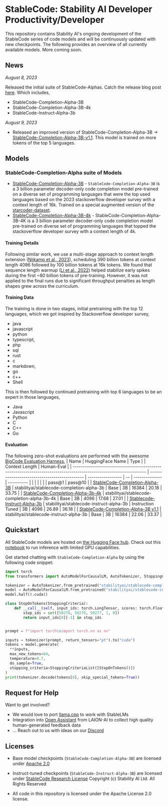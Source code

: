 # StableCode: Stability AI Developer Productivity/Developer


This repository contains Stability AI's ongoing development of the StableCode series of code models and will be continuously updated with new checkpoints. The following provides an overview of all currently available models. More coming soon.

## News


*August 8, 2023*

Released the initial suite of StableCode-Alphas. Catch the release blog post [here](https://stability.ai/blog/stablecode-llm-generative-ai-coding). Which includes,
- StableCode-Completion-Alpha-3B
- StableCode-Completion-Alpha-3B-4k
- StableCode-Instruct-Alpha-3b

*August 9, 2023*
- Released an improved version of StableCode-Completion-Alpha-3B -> [StableCode-Completion-Alpha-3B-v1.1](stabilityai/stablecode-completion-alpha-3b). This model is trained on more tokens of the top 5 languages.

## Models

### StableCode-Completion-Alpha suite of Models

-  [StableCode-Completion-Alpha-3B](https://huggingface.co/stabilityai/stablecode-completion-alpha-3b) - `StableCode-Completion-Alpha-3B` is a 3 billion parameter decoder-only code completion model pre-trained on a diverse set of programming languages that were the top used languages based on the 2023 stackoverflow developer survey with a context length of 16k. Trained on a special augmented version of the [starcoder-dataset](https://huggingface.co/datasets/bigcode/starcoderdata/viewer/bigcode--starcoderdata/train?row=0).
- [StableCode-Completion-Alpha-3B-4k](https://huggingface.co/stabilityai/stablecode-completion-alpha-3b-4k) -  StableCode-Completion-Alpha-3B-4K is a 3 billion parameter decoder-only code completion model pre-trained on diverse set of programming languages that topped the stackoverflow developer survey with a context length of 4k.



#### Training Details

Following similar work, we use a multi-stage approach to context length extension ([Nijkamp et al., 2023](https://blog.salesforceairesearch.com/xgen/)), scheduling 390 billion tokens at context length 4096 followed by 100 billion tokens at 16k tokens. We found that sequence length warmup ([Li et al., 2022](https://arxiv.org/abs/2108.06084)) helped stabilize early spikes during the first ~80 billion tokens of pre-training. However, it was not applied to the final runs due to significant throughput penalties as length shapes grew across the curriculum.

#### Training Data
The training is done in two stages, initial pretraining with the top 12 languages, which we got inspired by Stackoverflow developer survey,
- java
- javascript
- python
- typescript,
- php
- sql
- rust
- c
- markdown,
- go
- c++
- Shell
  
This is then followed by continued pretraining with top 6 languages to be an expert in those languages,
- Java
- Javascript
- Python
- C
- C++
- Go
#### Evaluation

The following zero-shot evaluations are performed with the awesome [BigCode Evaluation Harness](https://github.com/bigcode-project/bigcode-evaluation-harness),
| Name                                                                                                               | HuggingFace Name                              | Type              |    | Context Length | Human-Eval |
| ------------------------------------------------------------------------------------------------------------------ | --------------------------------------------- | ----------------- | -- | -------------- | ---------- |
|                                                                                                                    |                                               |                   |    |                | pass@1     | pass@10 |
| [StableCode-Completion-Alpha-3B](https://huggingface.co/stabilityai/stablecode-completion-alpha-3b)                | stabilityai/stablecode-completion-alpha-3b    | Base              | 3B | 16384          | 20.18      | 33.75 |
| [StableCode-Completion-Alpha-3b-4k](https://huggingface.co/stabilityai/stablecode-completion-alpha-3b-4k/)         | stabilityai/stablecode-completion-alpha-3b-4k | Base              | 3B | 4096           | 17.68      | 27.01 |
| [Stablecode-Instruct-Alpha-3b](https://huggingface.co/stabilityai/stablecode-instruct-alpha-3b/)                   | stabilityai/stablecode-instruct-alpha-3b      | Instruction Tuned | 3B | 4096           | 26.89      | 36.18 |
| [StableCode-Completion-Alpha-3B v1.1](https://huggingface.co/stabilityai/stablecode-completion-alpha-3b/tree/v1.1) | stabilityai/stablecode-instruct-alpha-3b      | Base              | 3B | 16384          | 22.06      | 33.37 |

## Quickstart

All StableCode models are hosted on [the Hugging Face hub](https://huggingface.co/StabilityAI). Check out this [notebook](https://github.com/Stability-AI/StableLM/blob/main/notebooks/stablelm-alpha.ipynb) to run inference with limited GPU capabilities.

Get started chatting with `StableCode-Completion-Alpha` by using the following code snippet:

```python
import torch
from transformers import AutoModelForCausalLM, AutoTokenizer, StoppingCriteria, StoppingCriteriaList

tokenizer = AutoTokenizer.from_pretrained("stabilityai/stablecode-completion-alpha-3b")
model = AutoModelForCausalLM.from_pretrained("stabilityai/stablecode-completion-alpha-3b")
model.half().cuda()

class StopOnTokens(StoppingCriteria):
    def __call__(self, input_ids: torch.LongTensor, scores: torch.FloatTensor, **kwargs) -> bool:
        stop_ids = set([50278, 50279, 50277, 1, 0])
        return input_ids[0][-1] in stop_ids


prompt = f"import torch\nimport torch.nn as nn"

inputs = tokenizer(prompt, return_tensors="pt").to("cuda")
tokens = model.generate(
  **inputs,
  max_new_tokens=64,
  temperature=0.7,
  do_sample=True,
  stopping_criteria=StoppingCriteriaList([StopOnTokens()])
)
print(tokenizer.decode(tokens[0], skip_special_tokens=True))
```


## Request for Help

Want to get involved?

- We would love to port [llama.cpp](https://github.com/ggerganov/llama.cpp) to work with StableLMs
- Integration into [Open Assistant](https://github.com/LAION-AI/Open-Assistant) from LAION-AI to collect high quality human-generated feedback data
- ... Reach out to us with ideas on our [Discord](https://discord.com/invite/stablediffusion)

## Licenses

- Base model checkpoints (`StableCode-Completion-Alpha-3B`) are licensed under [Apache 2.0](https://www.apache.org/licenses/LICENSE-2.0)

- Instruct-tuned checkpoints (`StableCode-Instruct-Alpha-3B`) are licensed under [StableCode Research License](https://huggingface.co/stabilityai/stablecode-instruct-alpha-3b/blob/main/LICENSE.md) Copyright (c) Stability AI Ltd. All Rights Reserved

- All code in this repository is licensed under the Apache License 2.0 license.
